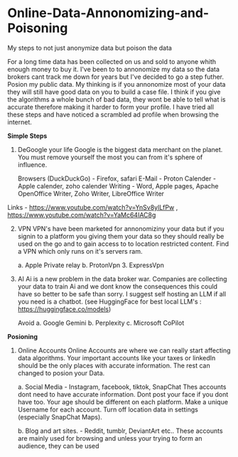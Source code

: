 # Online-Data-Annonomizing-and-Poisoning
My steps to not just anonymize data but poison the data

For a long time data has been collected on us and sold to anyone whith enough money to buy it. I've been to to annonomize my data so the data brokers cant track me down for years but I've decided to go a step futher. Posion my public data. My thinking is if you annonomize most of your data they will still have good data on you to build a case file. I think if you give the algorithms a whole bunch of bad data, they wont be able to tell what is accurate therefore making it harder to form your profile. I have tried all these steps and have noticed a scrambled ad profile when browsing the internet.


**Simple Steps**

1. DeGoogle your life
   Google is the biggest data merchant on the planet. You must remove yourself the most you can from it's sphere of influence.

   Browsers (DuckDuckGo) - Firefox, safari
   E-Mail - Proton
   Calender - Apple calender, zoho calender
   Writing - Word, Apple pages, Apache OpenOffice Writer,  Zoho Writer, LibreOffice Writer

Links - https://www.youtube.com/watch?v=YnSv8ylLfPw , https://www.youtube.com/watch?v=YaMc64IAC8g
    
2. VPN 
   VPN's have been marketed for annonomiziny your data but if you signin to a platform you giving them your data so they should really be used on the go and to gain access to to location restricted content. Find a VPN which only runs on it's servers ram.

   a. Apple Private relay
   b. ProtonVpn
   3. ExpressVpn

3. AI
   Ai is a new problem in the data broker war. Companies are collecting your data to train Ai and we dont know the consequences this could have so better to be safe than sorry. I suggest self hosting an LLM if all you need is a chatbot. (see HuggingFace for best local LLM's : https://huggingface.co/models)

   Avoid
     a. Google Gemini
     b. Perplexity
     c. Microsoft CoPilot

**Posioning**

1. Online Accounts
   Online Accounts are where we can really start affecting data algorithms. Your important accounts like your taxes or linkedIn should be the only places with accurate information. The         rest can changed to posion your Data.

     a. Social Media - Instagram, facebook, tiktok, SnapChat
         Thes accounts dont need to have accurate information. Dont post your face if you dont have too. Your age should be different on each platform. Make a unique Username for each account. Turn off location data in settings (especially SnapChat Maps).

     b. Blog and art sites. - Reddit, tumblr, DeviantArt etc..
         These accounts are mainly used for browsing and unless your trying to form an audience, they can be used
         










   
